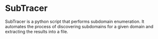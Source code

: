 # SubTracer
SubTracer is a python script that performs subdomain enumeration. It automates the process of discovering subdomains for a given domain and extracting the results into a file.

